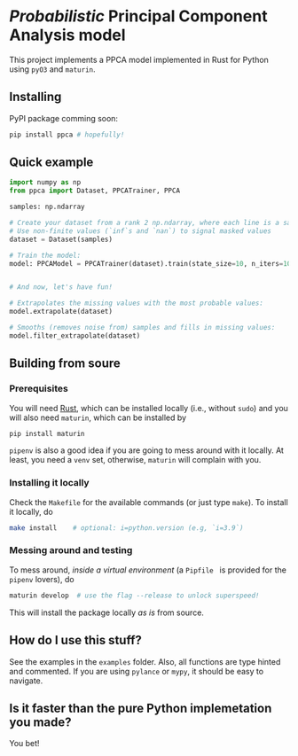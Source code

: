 # _Probabilistic_ Principal Component Analysis model

This project implements a PPCA model implemented in Rust for Python using `pyO3` and `maturin`.

## Installing

PyPI package comming soon:
```bash
pip install ppca # hopefully!
```


## Quick example

```python
import numpy as np
from ppca import Dataset, PPCATrainer, PPCA

samples: np.ndarray

# Create your dataset from a rank 2 np.ndarray, where each line is a sample.
# Use non-finite values (`inf`s and `nan`) to signal masked values
dataset = Dataset(samples)

# Train the model:
model: PPCAModel = PPCATrainer(dataset).train(state_size=10, n_iters=10)


# And now, let's have fun!

# Extrapolates the missing values with the most probable values:
model.extrapolate(dataset)

# Smooths (removes noise from) samples and fills in missing values:
model.filter_extrapolate(dataset)
```

## Building from soure

### Prerequisites

You will need [Rust](https://rust-lang.org/), which can be installed locally (i.e., without `sudo`) and you will also need `maturin`, which can be installed by 
```bash
pip install maturin
```
`pipenv` is also a good idea if you are going to mess around with it locally. At least, you need a `venv` set, otherwise, `maturin` will complain with you.

### Installing it locally

Check the `Makefile` for the available commands (or just type `make`). To install it locally, do
```bash
make install    # optional: i=python.version (e.g, `i=3.9`)
```

### Messing around and testing

To mess around, _inside a virtual environment_ (a `Pipfile ` is provided for the `pipenv` lovers), do
```bash
maturin develop  # use the flag --release to unlock superspeed!
```
This will install the package locally _as is_ from source.

## How do I use this stuff?

See the examples in the `examples` folder. Also, all functions are type hinted and commented. If you are using `pylance` or `mypy`, it should be easy to navigate.

## Is it faster than the pure Python implemetation you made?

You bet!

